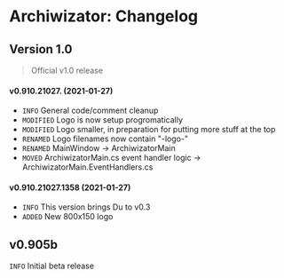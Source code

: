 ﻿# Archiwizator: Changelog

## Version 1.0
> Official v1.0 release

#### v0.910.21027. (2021-01-27)
* `INFO` General code/comment cleanup
* `MODIFIED` Logo is now setup progromatically
* `MODIFIED` Logo smaller, in preparation for putting more stuff at the top
* `RENAMED` Logo filenames now contain "-logo-"
* `RENAMED` MainWindow -> ArchiwizatorMain
* `MOVED` ArchiwizatorMain.cs event handler logic -> ArchiwizatorMain.EventHandlers.cs

#### v0.910.21027.1358 (2021-01-27)
* `INFO` This version brings Du to v0.3
* `ADDED` New 800x150 logo

## v0.905b
`INFO` Initial beta release